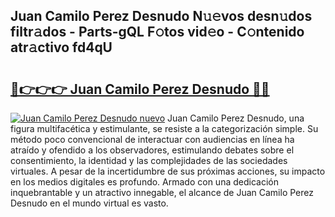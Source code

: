 ## Juan Camilo Perez Desnudo N𝚞𝚎vos desn𝚞dos filtr𝚊dos - Parts-gQL F𝚘tos vid𝚎o - C𝚘ntenido atr𝚊ctivo fd4qU

# <h2><a href="http://mbc6e1d.tromn.icu/?c=Juan+Camilo+Perez+Desnudo">🔗👉👉👉 Juan Camilo Perez Desnudo 🔗🔗</a></h2>

[![Juan Camilo Perez Desnudo nuevo](https://i.imgur.com/pEAQMta.gif)](http://mbc6e1d.tromn.icu/?c=Juan+Camilo+Perez+Desnudo)
Juan Camilo Perez Desnudo, una figura multifacética y estimulante, se resiste a la categorización simple. Su método poco convencional de interactuar con audiencias en línea ha atraído y ofendido a los observadores, estimulando debates sobre el consentimiento, la identidad y las complejidades de las sociedades virtuales. A pesar de la incertidumbre de sus próximas acciones, su impacto en los medios digitales es profundo. Armado con una dedicación inquebrantable y un atractivo innegable, el alcance de Juan Camilo Perez Desnudo en el mundo virtual es vasto.
